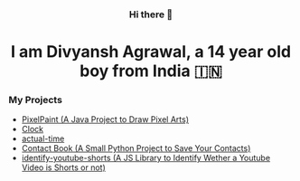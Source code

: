 <h3 align="center"> Hi there 👋</h1>

<h1 align="center" > I am Divyansh Agrawal, a 14 year old boy from India 🇮🇳</h1>

### My Projects
- [PixelPaint (A Java Project to Draw Pixel Arts)](https://github.com/DivyanshByte/PixelPaint)
- [Clock](https://github.com/DivyanshByte/Clock)
- [actual-time](https://github.com/DivyanshByte/actual-time)
- [Contact Book (A Small Python Project to Save Your Contacts)](https://github.com/DivyanshByte/Contact_Book)
- [identify-youtube-shorts (A JS Library to Identify Wether a Youtube Video is Shorts or not)](https://github.com/DivyanshByte#:~:text=identify%2Dyoutube%2Dshorts)
